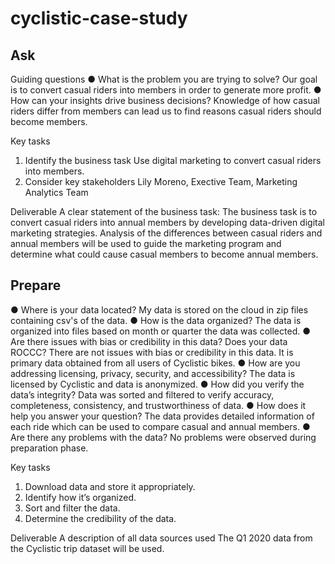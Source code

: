 # cyclistic-case-study

## Ask
Guiding questions 
● What is the problem you are trying to solve?
Our goal is to convert casual riders into members in order to generate more profit.
● How can your insights drive business decisions? 
Knowledge of how casual riders differ from members can lead us to find reasons casual riders should become members.

Key tasks
1. Identify the business task
Use digital marketing to convert casual riders into members.
2. Consider key stakeholders
Lily Moreno, Exective Team, Marketing Analytics Team

Deliverable
A clear statement of the business task:
The business task is to convert casual riders into annual members by developing data-driven digital marketing strategies. Analysis of the differences between casual riders and annual members will be used to guide the marketing program and determine what could cause casual members to become annual members.

## Prepare
● Where is your data located?
My data is stored on the cloud in zip files containing csv's of the data.
● How is the data organized?
The data is organized into files based on month or quarter the data was collected. 
● Are there issues with bias or credibility in this data? Does your data ROCCC?
There are not issues with bias or credibility in this data. It is primary data obtained from all users of Cyclistic bikes.
● How are you addressing licensing, privacy, security, and accessibility?
The data is licensed by Cyclistic and data is anonymized. 
● How did you verify the data’s integrity?
Data was sorted and filtered to verify accuracy, completeness, consistency, and trustworthiness of data.
● How does it help you answer your question?
The data provides detailed information of each ride which can be used to compare casual and annual members.
● Are there any problems with the data?
No problems were observed during preparation phase.

Key tasks
1. Download data and store it appropriately.
2. Identify how it’s organized.
3. Sort and filter the data.
4. Determine the credibility of the data.
   
Deliverable
A description of all data sources used
The Q1 2020 data from the Cyclistic trip dataset will be used.

